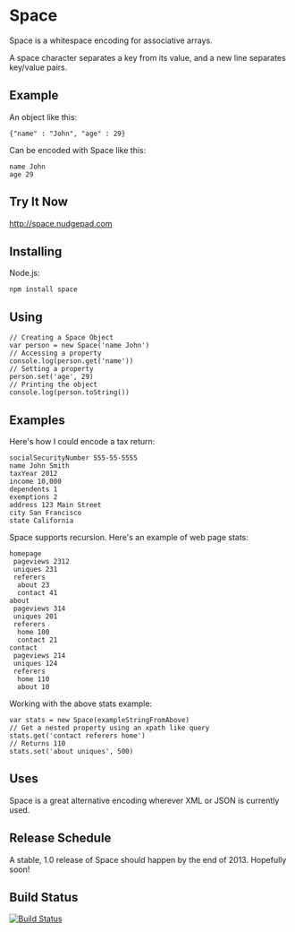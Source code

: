 Space
=====

Space is a whitespace encoding for associative arrays.

A space character separates a key from its value, and a new line separates key/value pairs.

Example
-------

An object like this:

    {"name" : "John", "age" : 29}

Can be encoded with Space like this:

    name John
    age 29


Try It Now
----------

http://space.nudgepad.com

Installing
----------

Node.js:

    npm install space

Using
-----

    // Creating a Space Object
    var person = new Space('name John')
    // Accessing a property    
    console.log(person.get('name'))
    // Setting a property
    person.set('age', 29)
    // Printing the object
    console.log(person.toString())
    
    

Examples
--------

Here's how I could encode a tax return:

    socialSecurityNumber 555-55-5555
    name John Smith
    taxYear 2012
    income 10,000
    dependents 1
    exemptions 2
    address 123 Main Street
    city San Francisco
    state California
   
Space supports recursion. Here's an example of web page stats:

    homepage
     pageviews 2312
     uniques 231
     referers
      about 23
      contact 41
    about
     pageviews 314
     uniques 201
     referers
      home 100
      contact 21
    contact
     pageviews 214
     uniques 124
     referers
      home 110
      about 10
    
Working with the above stats example:

    var stats = new Space(exampleStringFromAbove)
    // Get a nested property using an xpath like query
    stats.get('contact referers home')
    // Returns 110
    stats.set('about uniques', 500)


Uses
----

Space is a great alternative encoding wherever XML or JSON is currently used.

Release Schedule
----------------

A stable, 1.0 release of Space should happen by the end of 2013. Hopefully soon!

Build Status
------------

[![Build Status](https://travis-ci.org/nudgepad/space.png?branch=master)](https://travis-ci.org/nudgepad/space)
